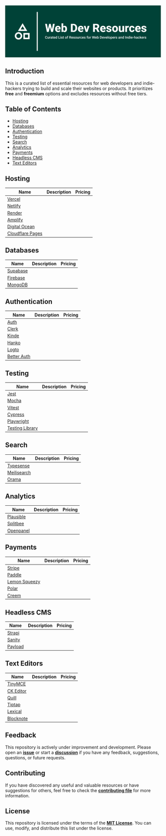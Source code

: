 ![Web Dev Resources](./banner.png)

## Introduction

This is a curated list of essential resources for web developers and indie-hackers trying
to build and scale their websites or products. It prioritizes **free** and **freemium**
options and excludes resources without free tiers.

## Table of Contents

- [Hosting](#hosting)
- [Databases](#databases)
- [Authentication](#authentication)
- [Testing](#testing)
- [Search](#search)
- [Analytics](#analytics)
- [Payments](#payments)
- [Headless CMS](#headless-cms)
- [Text Editors](#text-editors)

## Hosting

| Name                                             | Description | Pricing |
| ------------------------------------------------ | ----------- | ------- |
| [Vercel](https://vercel.com)                     |             |         |
| [Netlify](https://netlify.com)                   |             |         |
| [Render](https://render.com)                     |             |         |
| [Amplify](https://aws.amazon.com/amplify)        |             |         |
| [Digital Ocean](https://digitalocean.com)        |             |         |
| [Cloudflare Pages](https://pages.cloudflare.com) |             |         |

## Databases

| Name                                    | Description | Pricing |
| --------------------------------------- | ----------- | ------- |
| [Supabase](https://supabase.com)        |             |         |
| [Firebase](https://firebase.google.com) |             |         |
| [MongoDB](https://mongodb.com)          |             |         |

## Authentication

| Name                                   | Description | Pricing |
| -------------------------------------- | ----------- | ------- |
| [Auth](https://authjs.dev)             |             |         |
| [Clerk](https://clerk.dev)             |             |         |
| [Kinde](https://kinde.com)             |             |         |
| [Hanko](https://hanko.io)              |             |         |
| [Logto](https://logto.io)              |             |         |
| [Better Auth](https://better-auth.com) |             |         |

## Testing

| Name                                           | Description | Pricing |
| ---------------------------------------------- | ----------- | ------- |
| [Jest](https://jestjs.io)                      |             |         |
| [Mocha](https://mochajs.org)                   |             |         |
| [Vitest](https://vitest.dev)                   |             |         |
| [Cypress](https://cypress.io)                  |             |         |
| [Playwright](https://playwright.dev)           |             |         |
| [Testing Library](https://testing-library.com) |             |         |

## Search

| Name                                   | Description | Pricing |
| -------------------------------------- | ----------- | ------- |
| [Typesense](https://typesense.org)     |             |         |
| [Meilisearch](https://meilisearch.com) |             |         |
| [Orama](https://oramasearch.com)       |             |         |

## Analytics

| Name                               | Description | Pricing |
| ---------------------------------- | ----------- | ------- |
| [Plausible](https://plausible.io)  |             |         |
| [Splitbee](https://splitbee.io)    |             |         |
| [Openpanel](https://openpanel.dev) |             |         |

## Payments

| Name                                      | Description | Pricing |
| ----------------------------------------- | ----------- | ------- |
| [Stripe](https://stripe.com)              |             |         |
| [Paddle](https://paddle.com)              |             |         |
| [Lemon Squeezy](https://lemonsqueezy.com) |             |         |
| [Polar](https://polar.sh)                 |             |         |
| [Creem](https://creem.io)                 |             |         |

## Headless CMS

| Name                              | Description | Pricing |
| --------------------------------- | ----------- | ------- |
| [Strapi](https://strapi.io)       |             |         |
| [Sanity](https://sanity.io)       |             |         |
| [Payload](https://payloadcms.com) |             |         |

## Text Editors

| Name                                 | Description | Pricing |
| ------------------------------------ | ----------- | ------- |
| [TinyMCE](https://tiny.cloud)        |             |         |
| [CK Editor](https://ckeditor.com)    |             |         |
| [Quill](https://quilljs.com)         |             |         |
| [Tiptap](https://tiptap.dev)         |             |         |
| [Lexical](https://lexical.dev)       |             |         |
| [Blocknote](https://blocknotejs.org) |             |         |

## Feedback

This repository is actively under improvement and development.
Please open an [**issue**](https://github.com/syahrizaldev/webdev-resources/issues)
or start a [**discussion**](https://github.com/syahrizaldev/webdev-resources/discussions)
if you have any feedback, suggestions, questions, or future requests.

## Contributing

If you have discovered any useful and valuable resources or have suggestions for others,
feel free to check the [**contributing file**](./contributing.md) for more information.

## License

This repository is licensed under the terms of the [**MIT License**](./license).
You can use, modify, and distribute this list under the license.
